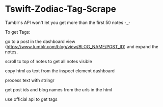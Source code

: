 # Tswift-Zodiac-Tag-Scrape

Tumblr's API won't let you get more than the first 50 notes -_-

To get Tags:

go to a post in the dashboard view (https://www.tumblr.com/blog/view/BLOG_NAME/POST_ID) and expand the notes. 

scroll to top of notes to get all notes visible

copy html as text from the inspect element dashboard

process text with stringr

get post ids and blog names from the urls in the html

use official api to get tags
